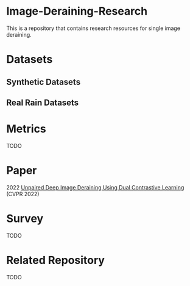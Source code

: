 # Image-Deraining-Research
This is a repository that contains research resources for single image deraining.

# Datasets
## Synthetic Datasets

## Real Rain Datasets

# Metrics
TODO

# Paper
2022
[Unpaired Deep Image Deraining Using Dual Contrastive Learning](https://arxiv.org/pdf/2109.02973.pdf) (CVPR 2022)

# Survey
TODO

# Related Repository
TODO
